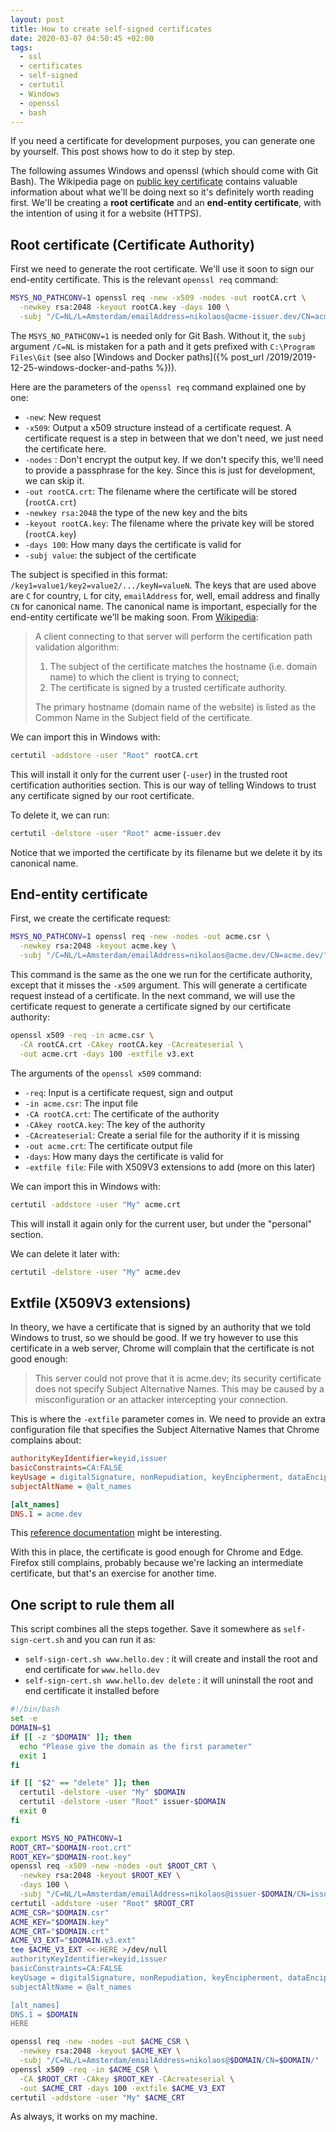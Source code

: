 ```yaml
---
layout: post
title: How to create self-signed certificates
date: 2020-03-07 04:50:45 +02:00
tags:
  - ssl
  - certificates
  - self-signed
  - certutil
  - Windows
  - openssl
  - bash
---
```


If you need a certificate for development purposes, you can generate one by
yourself. This post shows how to do it step by step.

The following assumes Windows and openssl (which should come with Git Bash). The
Wikipedia page on
[public key certificate](https://en.wikipedia.org/wiki/Public_key_certificate)
contains valuable information about what we'll be doing next so it's definitely
worth reading first. We'll be creating a **root certificate** and an
**end-entity certificate**, with the intention of using it for a website
(HTTPS).

## Root certificate (Certificate Authority)

First we need to generate the root certificate. We'll use it soon to sign our
end-entity certificate. This is the relevant `openssl req` command:

```sh
MSYS_NO_PATHCONV=1 openssl req -new -x509 -nodes -out rootCA.crt \
  -newkey rsa:2048 -keyout rootCA.key -days 100 \
  -subj "/C=NL/L=Amsterdam/emailAddress=nikolaos@acme-issuer.dev/CN=acme-issuer.dev/"
```

The `MSYS_NO_PATHCONV=1` is needed only for Git Bash. Without it, the `subj`
argument `/C=NL` is mistaken for a path and it gets prefixed with
`C:\Program Files\Git` (see also [Windows and Docker
paths]({% post_url /2019/2019-12-25-windows-docker-and-paths %})).

Here are the parameters of the `openssl req` command explained one by one:

- `-new`: New request
- `-x509`: Output a x509 structure instead of a certificate request. A
  certificate request is a step in between that we don't need, we just need the
  certificate here.
- `-nodes` : Don't encrypt the output key. If we don't specify this, we'll need
  to provide a passphrase for the key. Since this is just for development, we
  can skip it.
- `-out rootCA.crt`: The filename where the certificate will be stored
  (`rootCA.crt`)
- `-newkey rsa:2048` the type of the new key and the bits
- `-keyout rootCA.key`: The filename where the private key will be stored
  (`rootCA.key`)
- `-days 100`: How many days the certificate is valid for
- `-subj value`: the subject of the certificate

The subject is specified in this format:
`/key1=value1/key2=value2/.../keyN=valueN`. The keys that are used above are `C`
for country, `L` for city, `emailAddress` for, well, email address and finally
`CN` for canonical name. The canonical name is important, especially for the
end-entity certificate we'll be making soon. From
[Wikipedia](https://en.wikipedia.org/wiki/Public_key_certificate):

> A client connecting to that server will perform the certification path
> validation algorithm:
>
> 1. The subject of the certificate matches the hostname (i.e. domain name) to
>    which the client is trying to connect;
> 2. The certificate is signed by a trusted certificate authority.
>
> The primary hostname (domain name of the website) is listed as the Common Name
> in the Subject field of the certificate.

We can import this in Windows with:

```sh
certutil -addstore -user "Root" rootCA.crt
```

This will install it only for the current user (`-user`) in the trusted root
certification authorities section. This is our way of telling Windows to trust
any certificate signed by our root certificate.

To delete it, we can run:

```sh
certutil -delstore -user "Root" acme-issuer.dev
```

Notice that we imported the certificate by its filename but we delete it by its
canonical name.

## End-entity certificate

First, we create the certificate request:

```sh
MSYS_NO_PATHCONV=1 openssl req -new -nodes -out acme.csr \
  -newkey rsa:2048 -keyout acme.key \
  -subj "/C=NL/L=Amsterdam/emailAddress=nikolaos@acme.dev/CN=acme.dev/"
```

This command is the same as the one we run for the certificate authority, except
that it misses the `-x509` argument. This will generate a certificate request
instead of a certificate. In the next command, we will use the certificate
request to generate a certificate signed by our certificate authority:

```sh
openssl x509 -req -in acme.csr \
  -CA rootCA.crt -CAkey rootCA.key -CAcreateserial \
  -out acme.crt -days 100 -extfile v3.ext
```

The arguments of the `openssl x509` command:

- `-req`: Input is a certificate request, sign and output
- `-in acme.csr`: The input file
- `-CA rootCA.crt`: The certificate of the authority
- `-CAkey rootCA.key`: The key of the authority
- `-CAcreateserial`: Create a serial file for the authority if it is missing
- `-out acme.crt`: The certificate output file
- `-days`: How many days the certificate is valid for
- `-extfile file`: File with X509V3 extensions to add (more on this later)

We can import this in Windows with:

```sh
certutil -addstore -user "My" acme.crt
```

This will install it again only for the current user, but under the "personal"
section.

We can delete it later with:

```sh
certutil -delstore -user "My" acme.dev
```

## Extfile (X509V3 extensions)

In theory, we have a certificate that is signed by an authority that we told
Windows to trust, so we should be good. If we try however to use this
certificate in a web server, Chrome will complain that the certificate is not
good enough:

> This server could not prove that it is acme.dev; its security certificate does
> not specify Subject Alternative Names. This may be caused by a
> misconfiguration or an attacker intercepting your connection.

This is where the `-extfile` parameter comes in. We need to provide an extra
configuration file that specifies the Subject Alternative Names that Chrome
complains about:

```ini
authorityKeyIdentifier=keyid,issuer
basicConstraints=CA:FALSE
keyUsage = digitalSignature, nonRepudiation, keyEncipherment, dataEncipherment
subjectAltName = @alt_names

[alt_names]
DNS.1 = acme.dev
```

This
[reference documentation](https://access.redhat.com/documentation/en-US/Red_Hat_Certificate_System/8.0/html/Admin_Guide/Standard_X.509_v3_Certificate_Extensions.html)
might be interesting.

With this in place, the certificate is good enough for Chrome and Edge. Firefox
still complains, probably because we're lacking an intermediate certificate, but
that's an exercise for another time.

## One script to rule them all

This script combines all the steps together. Save it somewhere as
`self-sign-cert.sh` and you can run it as:

- `self-sign-cert.sh www.hello.dev` : it will create and install the root and
  end certificate for `www.hello.dev`
- `self-sign-cert.sh www.hello.dev delete` : it will uninstall the root and end
  certificate it installed before

```sh
#!/bin/bash
set -e
DOMAIN=$1
if [[ -z "$DOMAIN" ]]; then
  echo "Please give the domain as the first parameter"
  exit 1
fi

if [[ "$2" == "delete" ]]; then
  certutil -delstore -user "My" $DOMAIN
  certutil -delstore -user "Root" issuer-$DOMAIN
  exit 0
fi

export MSYS_NO_PATHCONV=1
ROOT_CRT="$DOMAIN-root.crt"
ROOT_KEY="$DOMAIN-root.key"
openssl req -x509 -new -nodes -out $ROOT_CRT \
  -newkey rsa:2048 -keyout $ROOT_KEY \
  -days 100 \
  -subj "/C=NL/L=Amsterdam/emailAddress=nikolaos@issuer-$DOMAIN/CN=issuer-$DOMAIN/"
certutil -addstore -user "Root" $ROOT_CRT
ACME_CSR="$DOMAIN.csr"
ACME_KEY="$DOMAIN.key"
ACME_CRT="$DOMAIN.crt"
ACME_V3_EXT="$DOMAIN.v3.ext"
tee $ACME_V3_EXT <<-HERE >/dev/null
authorityKeyIdentifier=keyid,issuer
basicConstraints=CA:FALSE
keyUsage = digitalSignature, nonRepudiation, keyEncipherment, dataEncipherment
subjectAltName = @alt_names

[alt_names]
DNS.1 = $DOMAIN
HERE

openssl req -new -nodes -out $ACME_CSR \
  -newkey rsa:2048 -keyout $ACME_KEY \
  -subj "/C=NL/L=Amsterdam/emailAddress=nikolaos@$DOMAIN/CN=$DOMAIN/"
openssl x509 -req -in $ACME_CSR \
  -CA $ROOT_CRT -CAkey $ROOT_KEY -CAcreateserial \
  -out $ACME_CRT -days 100 -extfile $ACME_V3_EXT
certutil -addstore -user "My" $ACME_CRT
```

As always, it works on my machine.
